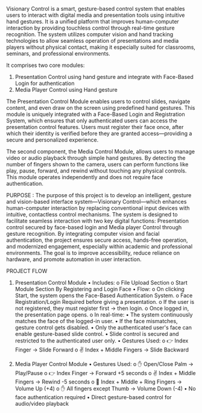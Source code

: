 Visionary Control is a smart, gesture-based control system that enables users to interact with digital media and presentation 
tools using intuitive hand gestures. It is a unified platform that improves human-computer interaction by providing touchless 
control through real-time gesture recognition. The system utilizes computer vision and hand tracking technologies to allow 
seamless operation of presentations and media players without physical contact, making it especially suited for classrooms, 
seminars, and professional environments.

It comprises two core modules: 

1.	Presentation Control using hand gesture and integrate with Face-Based Login for authentication
2.	Media Player Control using Hand gesture


The Presentation Control Module enables users to control slides, navigate content, and even draw on the screen using predefined hand gestures. This module is uniquely integrated with a Face-Based Login and Registration System, which ensures that only authenticated users can access the presentation control features. Users must register their face once, after which their identity is verified before they are granted access—providing a secure and personalized experience.


The second component, the Media Control Module, allows users to manage video or audio playback through simple hand gestures. By detecting the number of fingers shown to the camera, users can perform functions like play, pause, forward, and rewind without touching any physical controls. This module operates independently and does not require face authentication.

PURPOSE : 
The purpose of this project is to develop an intelligent, gesture and vision-based interface system—Visionary Control—which enhances human-computer interaction by replacing conventional input devices with intuitive, contactless control mechanisms. The system is designed to facilitate seamless interaction with two key digital functions: Presentation control secured by face-based login and Media player Control through gesture recognition. By integrating computer vision and facial authentication, the project ensures secure access, hands-free operation, and modernized engagement, especially within academic and professional environments. The goal is to improve accessibility, reduce reliance on hardware, and promote automation in user interaction.

PROJECT FLOW
  1. Presentation Control Module
      •	Includes:
          o	File Upload Section
          o	Start Module Section By Registering and Login Face
      •	Flow:
          o	On clicking Start, the system opens the Face-Based Authentication System.
          o	Face Registration/Login Required before giving a presentation.
          o	If the user is not registered, they must register first → then login.
          o	Once logged in, the presentation page opens.
          o	In real-time:
              •	The system continuously matches the face of the logged-in user.
              •	If the face mismatches, gesture control gets disabled.
              •	Only the authenticated user's face can enable gesture-based slide control.
              •	Slide control is secured and restricted to the authenticated user only.
      •	Gestures Used:
           o	👉 Index Finger → Slide Forward
           o	✌️ Index + Middle Fingers → Slide Backward
  
  2. Media Player Control Module
      •	Gestures Used:
          o	✋ Open/Close Palm → Play/Pause
          o	👉 Index Finger → Forward +5 seconds
          o	✌️ Index + Middle Fingers → Rewind -5 seconds
          o	🤟 Index + Middle + Ring Fingers → Volume Up (+4)
          o	✋ All fingers except Thumb → Volume Down (-4)
      •	No face authentication required
     •	Direct gesture-based control for audio/video playback

     




